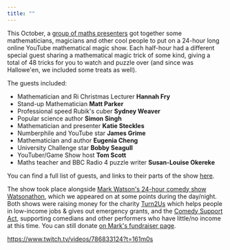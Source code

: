 ```yaml
---
title: ""
---
```


This October, a <a href="http://24hourmaths.com/team.html">group of maths presenters</a> got together some mathematicians, magicians and other cool people to put on a 24-hour long online YouTube mathematical magic show. Each half-hour had a different special guest sharing a mathematical magic trick of some kind, giving a total of 48 tricks for you to watch and puzzle over (and since was Hallowe'en, we included some treats as well).

The guests included:
- Mathematician and Ri Christmas Lecturer <strong>Hannah Fry</strong>
- Stand-up Mathematician <strong>Matt Parker</strong>
- Professional speed Rubik's cuber <strong>Sydney Weaver</strong>
- Popular science author <strong>Simon Singh</strong>
- Mathematician and presenter <strong>Katie Steckles</strong>
- Numberphile and YouTube star <strong>James Grime</strong>
- Mathematician and author <strong>Eugenia Cheng</strong>
- University Challenge star <strong>Bobby Seagull</strong>
- YouTuber/Game Show host <strong>Tom Scott</strong>
- Maths teacher and BBC Radio 4 puzzle writer <strong>Susan-Louise Okereke</strong>

You can find a full list of guests, and links to their parts of the show [here](magic.md).

The show took place alongside <a href="http://watsonathon.com">Mark Watson's 24-hour comedy show Watsonathon</a>, which we appeared on at some points during the day/night. Both shows were raising money for the charity <a href="https://www.turn2us.org.uk/">Turn2Us</a> which helps people in low-income jobs & gives out emergency grants, and the <a href="http://www.comedysupportact.org.uk/">Comedy Support Act</a>, supporting comedians and other performers who have little/no income at this time. You can still donate <a href="http://donate.watsonathon.com">on Mark's fundraiser page</a>.

https://www.twitch.tv/videos/786833124?t=161m0s

